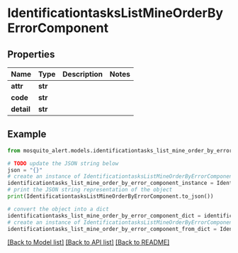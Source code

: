 # IdentificationtasksListMineOrderByErrorComponent


## Properties

Name | Type | Description | Notes
------------ | ------------- | ------------- | -------------
**attr** | **str** |  | 
**code** | **str** |  | 
**detail** | **str** |  | 

## Example

```python
from mosquito_alert.models.identificationtasks_list_mine_order_by_error_component import IdentificationtasksListMineOrderByErrorComponent

# TODO update the JSON string below
json = "{}"
# create an instance of IdentificationtasksListMineOrderByErrorComponent from a JSON string
identificationtasks_list_mine_order_by_error_component_instance = IdentificationtasksListMineOrderByErrorComponent.from_json(json)
# print the JSON string representation of the object
print(IdentificationtasksListMineOrderByErrorComponent.to_json())

# convert the object into a dict
identificationtasks_list_mine_order_by_error_component_dict = identificationtasks_list_mine_order_by_error_component_instance.to_dict()
# create an instance of IdentificationtasksListMineOrderByErrorComponent from a dict
identificationtasks_list_mine_order_by_error_component_from_dict = IdentificationtasksListMineOrderByErrorComponent.from_dict(identificationtasks_list_mine_order_by_error_component_dict)
```
[[Back to Model list]](../README.md#documentation-for-models) [[Back to API list]](../README.md#documentation-for-api-endpoints) [[Back to README]](../README.md)


